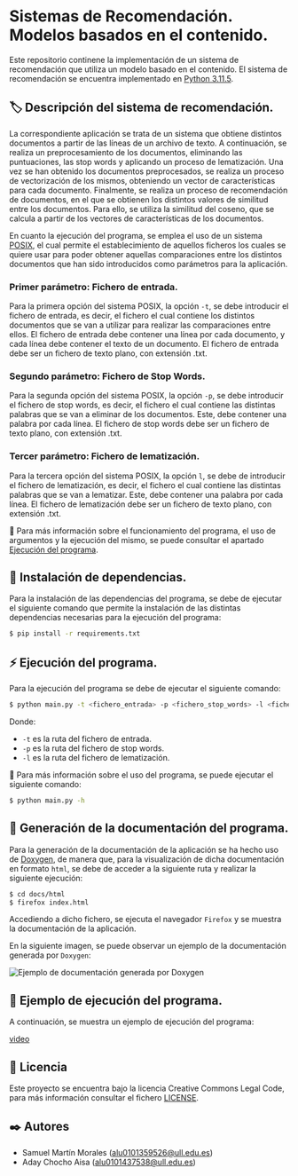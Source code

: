 # Sistemas de Recomendación. Modelos basados en el contenido.
Este repositorio continene la implementación de un sistema de recomendación que utiliza un modelo basado en el contenido. El sistema de recomendación se encuentra implementado en [Python 3.11.5](https://www.python.org/downloads/release/python-3110/).

##  🏷️ Descripción del sistema de recomendación.

La correspondiente aplicación se trata de un sistema que obtiene distintos documentos a partir de las líneas de un archivo de texto. A continuación, se realiza un preprocesamiento de los documentos, eliminando las puntuaciones, las stop words y aplicando un proceso de lematización. Una vez se han obtenido los documentos preprocesados, se realiza un proceso de vectorización de los mismos, obteniendo un vector de características para cada documento. Finalmente, se realiza un proceso de recomendación de documentos, en el que se obtienen los distintos valores de similitud entre los documentos. Para ello, se utiliza la similitud del coseno, que se calcula a partir de los vectores de características de los documentos.

En cuanto la ejecución del programa, se emplea el uso de un sistema [POSIX](https://nullprogram.com/blog/2020/08/01/), el cual permite el establecimiento de aquellos ficheros los cuales se quiere usar para poder obtener aquellas comparaciones entre los distintos documentos que han sido introducidos como parámetros para la aplicación.

### Primer parámetro: Fichero de entrada.

Para la primera opción del sistema POSIX, la opción `-t`,  se debe introducir el fichero de entrada, es decir, el fichero el cual contiene los distintos documentos que se van a utilizar para realizar las comparaciones entre ellos. El fichero de entrada debe contener una línea por cada documento, y cada línea debe contener el texto de un documento. El fichero de entrada debe ser un fichero de texto plano, con extensión .txt.

### Segundo parámetro: Fichero de Stop Words.

Para la segunda opción del sistema POSIX, la opción `-p`, se debe introducir el fichero de stop words, es decir, el fichero el cual contiene las distintas palabras que se van a eliminar de los documentos. Este, debe contener una palabra por cada línea. El fichero de stop words debe ser un fichero de texto plano, con extensión .txt.

### Tercer parámetro: Fichero de lematización.

Para la tercera opción del sistema POSIX, la opción `l`, se debe de introducir el fichero de lematización, es decir, el fichero el cual contiene las distintas palabras que se van a lematizar. Este, debe contener una palabra por cada línea. El fichero de lematización debe ser un fichero de texto plano, con extensión .txt.

📌 Para más información sobre el funcionamiento del programa, el uso de argumentos y la ejecución del mismo, se puede consultar el apartado [Ejecución del programa](#-ejecución-del-programa).

##  🔨 Instalación de dependencias.

Para la instalación de las dependencias del programa, se debe de ejecutar el siguiente comando que permite la instalación de las distintas dependencias necesarias para la ejecución del programa:

```bash
$ pip install -r requirements.txt
```

## ⚡️ Ejecución del programa.

Para la ejecución del programa se debe de ejecutar el siguiente comando:

```bash
$ python main.py -t <fichero_entrada> -p <fichero_stop_words> -l <fichero_lematizacion>
```

Donde:

- `-t` es la ruta del fichero de entrada.
- `-p` es la ruta del fichero de stop words.
- `-l` es la ruta del fichero de lematización.

📌 Para más información sobre el uso del programa, se puede ejecutar el siguiente comando:

```bash
$ python main.py -h
```

## 🎨 Generación de la documentación del programa.

Para la generación de la documentación de la aplicación se ha hecho uso de [Doxygen](https://www.doxygen.nl/index.html), de manera que, para la visualización de dicha documentación en formato `html`, se debe de acceder a la siguiente ruta y realizar la siguiente ejecución:

```bash
$ cd docs/html
$ firefox index.html
```

Accediendo a dicho fichero, se ejecuta el navegador `Firefox` y se muestra la documentación de la aplicación.

En la siguiente imagen, se puede observar un ejemplo de la documentación generada por `Doxygen`:

![Ejemplo de documentación generada por Doxygen](./docs/images/ejemplo_documentacion.png)

## 🔧 Ejemplo de ejecución del programa.

A continuación, se muestra un ejemplo de ejecución del programa:

[video](https://user-images.githubusercontent.com/43814161/137626394-9b0b9b9a-0b0a-4b0a-8b0a-0b0b0b0b0b0b.mp4)

## 📝 Licencia

Este proyecto se encuentra bajo la licencia Creative Commons Legal Code, para más información consultar el fichero [LICENSE](./LICENSE).

## ✒️ Autores

- Samuel Martín Morales (alu0101359526@ull.edu.es)
- Aday Chocho Aisa (alu0101437538@ull.edu.es)
